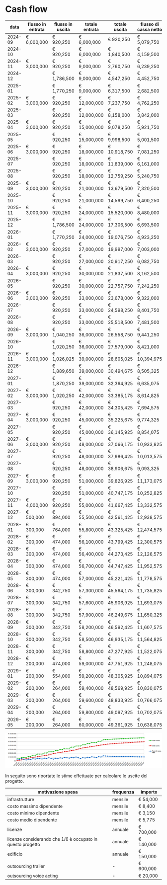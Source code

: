 <!--@-->

# Cash flow


|data|flusso in entrata|flusso in uscita|totale entrata|totale uscita|flusso di cassa netto|
|-|-|-|-|-|-|
|2024-09|€ 6,000,000|€ 920,250|€ 6,000,000|€ 920,250|€ 5,079,750|
|2024-10| |€ 920,250|€ 6,000,000|€ 1,840,500|€ 4,159,500|
|2024-11|€ 3,000,000|€ 920,250|€ 9,000,000|€ 2,760,750|€ 6,239,250|
|2024-12| |€ 1,786,500|€ 9,000,000|€ 4,547,250|€ 4,452,750|
|2025-01| |€ 1,770,250|€ 9,000,000|€ 6,317,500|€ 2,682,500|
|2025-02|€ 3,000,000|€ 920,250|€ 12,000,000|€ 7,237,750|€ 4,762,250|
|2025-03| |€ 920,250|€ 12,000,000|€ 8,158,000|€ 3,842,000|
|2025-04|€ 3,000,000|€ 920,250|€ 15,000,000|€ 9,078,250|€ 5,921,750|
|2025-05| |€ 920,250|€ 15,000,000|€ 9,998,500|€ 5,001,500|
|2025-06|€ 3,000,000|€ 920,250|€ 18,000,000|€ 10,918,750|€ 7,081,250|
|2025-07| |€ 920,250|€ 18,000,000|€ 11,839,000|€ 6,161,000|
|2025-08| |€ 920,250|€ 18,000,000|€ 12,759,250|€ 5,240,750|
|2025-09|€ 3,000,000|€ 920,250|€ 21,000,000|€ 13,679,500|€ 7,320,500|
|2025-10| |€ 920,250|€ 21,000,000|€ 14,599,750|€ 6,400,250|
|2025-11|€ 3,000,000|€ 920,250|€ 24,000,000|€ 15,520,000|€ 8,480,000|
|2025-12| |€ 1,786,500|€ 24,000,000|€ 17,306,500|€ 6,693,500|
|2026-01| |€ 1,770,250|€ 24,000,000|€ 19,076,750|€ 4,923,250|
|2026-02|€ 3,000,000|€ 920,250|€ 27,000,000|€ 19,997,000|€ 7,003,000|
|2026-03| |€ 920,250|€ 27,000,000|€ 20,917,250|€ 6,082,750|
|2026-04|€ 3,000,000|€ 920,250|€ 30,000,000|€ 21,837,500|€ 8,162,500|
|2026-05| |€ 920,250|€ 30,000,000|€ 22,757,750|€ 7,242,250|
|2026-06|€ 3,000,000|€ 920,250|€ 33,000,000|€ 23,678,000|€ 9,322,000|
|2026-07| |€ 920,250|€ 33,000,000|€ 24,598,250|€ 8,401,750|
|2026-08| |€ 920,250|€ 33,000,000|€ 25,518,500|€ 7,481,500|
|2026-09|€ 3,000,000|€ 1,040,250|€ 36,000,000|€ 26,558,750|€ 9,441,250|
|2026-10| |€ 1,020,250|€ 36,000,000|€ 27,579,000|€ 8,421,000|
|2026-11|€ 3,000,000|€ 1,026,025|€ 39,000,000|€ 28,605,025|€ 10,394,975|
|2026-12| |€ 1,889,650|€ 39,000,000|€ 30,494,675|€ 8,505,325|
|2027-01| |€ 1,870,250|€ 39,000,000|€ 32,364,925|€ 6,635,075|
|2027-02|€ 3,000,000|€ 1,020,250|€ 42,000,000|€ 33,385,175|€ 8,614,825|
|2027-03| |€ 920,250|€ 42,000,000|€ 34,305,425|€ 7,694,575|
|2027-04|€ 3,000,000|€ 920,250|€ 45,000,000|€ 35,225,675|€ 9,774,325|
|2027-05| |€ 920,250|€ 45,000,000|€ 36,145,925|€ 8,854,075|
|2027-06|€ 3,000,000|€ 920,250|€ 48,000,000|€ 37,066,175|€ 10,933,825|
|2027-07| |€ 920,250|€ 48,000,000|€ 37,986,425|€ 10,013,575|
|2027-08| |€ 920,250|€ 48,000,000|€ 38,906,675|€ 9,093,325|
|2027-09|€ 3,000,000|€ 920,250|€ 51,000,000|€ 39,826,925|€ 11,173,075|
|2027-10| |€ 920,250|€ 51,000,000|€ 40,747,175|€ 10,252,825|
|2027-11|€ 4,000,000|€ 920,250|€ 55,000,000|€ 41,667,425|€ 13,332,575|
|2027-12|€ 500,000|€ 894,000|€ 55,500,000|€ 42,561,425|€ 12,938,575|
|2028-01|€ 300,000|€ 764,000|€ 55,800,000|€ 43,325,425|€ 12,474,575|
|2028-02|€ 300,000|€ 474,000|€ 56,100,000|€ 43,799,425|€ 12,300,575|
|2028-03|€ 300,000|€ 474,000|€ 56,400,000|€ 44,273,425|€ 12,126,575|
|2028-04|€ 300,000|€ 474,000|€ 56,700,000|€ 44,747,425|€ 11,952,575|
|2028-05|€ 300,000|€ 474,000|€ 57,000,000|€ 45,221,425|€ 11,778,575|
|2028-06|€ 300,000|€ 342,750|€ 57,300,000|€ 45,564,175|€ 11,735,825|
|2028-07|€ 300,000|€ 342,750|€ 57,600,000|€ 45,906,925|€ 11,693,075|
|2028-08|€ 300,000|€ 342,750|€ 57,900,000|€ 46,249,675|€ 11,650,325|
|2028-09|€ 300,000|€ 342,750|€ 58,200,000|€ 46,592,425|€ 11,607,575|
|2028-10|€ 300,000|€ 342,750|€ 58,500,000|€ 46,935,175|€ 11,564,825|
|2028-11|€ 300,000|€ 342,750|€ 58,800,000|€ 47,277,925|€ 11,522,075|
|2028-12|€ 200,000|€ 474,000|€ 59,000,000|€ 47,751,925|€ 11,248,075|
|2029-01|€ 200,000|€ 554,000|€ 59,200,000|€ 48,305,925|€ 10,894,075|
|2029-02|€ 200,000|€ 264,000|€ 59,400,000|€ 48,569,925|€ 10,830,075|
|2029-03|€ 200,000|€ 264,000|€ 59,600,000|€ 48,833,925|€ 10,766,075|
|2029-04|€ 200,000|€ 264,000|€ 59,800,000|€ 49,097,925|€ 10,702,075|
|2029-05|€ 200,000|€ 264,000|€ 60,000,000|€ 49,361,925|€ 10,638,075|

<p align="center">
  <img src="../../img/cash.png" alt="Grafico cash flow" />
</p>

In seguito sono riportate le stime effettuate per calcolare le uscite del progetto.

|motivazione spesa|frequenza|importo|
|-|-|-|
|infrastrutture |mensile|€ 54,000| 
| costo massimo dipendente |mensile|€ 8,400| 
| costo minimo dipendente |mensile|€ 3,150| 
| costo medio dipendente |mensile|€ 5,775| 
| licenze|annuale|€ 700,000| 
| licenze considerando che 1/6 è occupato in questo progetto|annuale|€ 140,000| 
| edificio|annuale|€ 150,000| 
|outsourcing trailer| - |€ 600,000|
|outsourcing voice acting| - |€ 20,000| 

